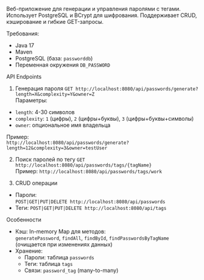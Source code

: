 Веб-приложение для генерации и управления паролями с тегами. Использует PostgreSQL и BCrypt для шифрования. Поддерживает CRUD, кэширование и гибкие GET-запросы.

Требования:
- Java 17
- Maven
- PostgreSQL (база: `passworddb`)
- Переменная окружения `DB_PASSWORD`

API Endpoints

1. Генерация пароля
`GET http://localhost:8080/api/passwords/generate?length=X&complexity=Y&owner=Z`  
Параметры:
- `length`: 4-30 символов
- `complexity`: `1` (цифры), `2` (цифры+буквы), `3` (цифры+буквы+символы)
- `owner`: опциональное имя владельца

Пример:  
`http://localhost:8080/api/passwords/generate?length=12&complexity=3&owner=testUser`

2. Поиск паролей по тегу
`GET http://localhost:8080/api/passwords/tags/{tagName}`  
Пример:
`http://localhost:8080/api/passwords/tags/work`

3. CRUD операции
- Пароли:  
  `POST|GET|PUT|DELETE http://localhost:8080/api/passwords`
- Теги: 
  `POST|GET|PUT|DELETE http://localhost:8080/api/tags`

Особенности
- Кэш: In-memory Map для методов:  
  `generatePassword`, `findAll`, `findById`, `findPasswordsByTagName`  
  (очищается при изменениях данных)
- Хранение:
    - Пароли: таблица `passwords`
    - Теги: таблица `tags`
    - Связи: `password_tag` (many-to-many)